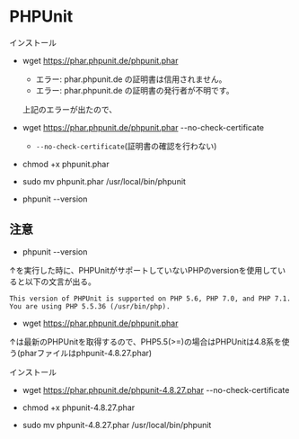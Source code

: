 # PHPUnit

インストール

- wget https://phar.phpunit.de/phpunit.phar
  - エラー: phar.phpunit.de の証明書は信用されません。
  - エラー: phar.phpunit.de の証明書の発行者が不明です。
  
  上記のエラーが出たので、

- wget https://phar.phpunit.de/phpunit.phar --no-check-certificate
  - `--no-check-certificate`(証明書の確認を行わない)

- chmod +x phpunit.phar

- sudo mv phpunit.phar /usr/local/bin/phpunit

- phpunit --version

## 注意

- phpunit --version

↑を実行した時に、PHPUnitがサポートしていないPHPのversionを使用していると以下の文言が出る。

`This version of PHPUnit is supported on PHP 5.6, PHP 7.0, and PHP 7.1.
You are using PHP 5.5.36 (/usr/bin/php).`

- wget https://phar.phpunit.de/phpunit.phar

↑は最新のPHPUnitを取得するので、PHP5.5(>=)の場合はPHPUnitは4.8系を使う(pharファイルはphpunit-4.8.27.phar)

インストール

- wget https://phar.phpunit.de/phpunit-4.8.27.phar --no-check-certificate

- chmod +x phpunit-4.8.27.phar

- sudo mv phpunit-4.8.27.phar /usr/local/bin/phpunit
